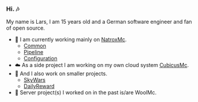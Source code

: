 ### Hi. 🎶
My name is Lars, I am 15 years old and a German software engineer and fan of open source.

- 🔭 I am currently working mainly on [NatroxMc](https://github.com/NatroxMC/).
  - [Common](https://github.com/NatroxMC/Common/) 
  - [Pipeline](https://github.com/NatroxMC/Pipeline/) 
  - [Configuration](https://github.com/NatroxMC/Configuration/)
- ☁️ As a side project I am working on my own cloud system [CubicusMc](https://github.com/CubicusMC/). 
- 👀 And I also work on smaller projects.
  - [SkyWars](https://github.com/dasdrolpi/SkyWars/)
  - [DailyReward](https://github.com/dasdrolpi/DailyReward/)
- 📆 Server project(s) I worked on in the past is/are WoolMc.
